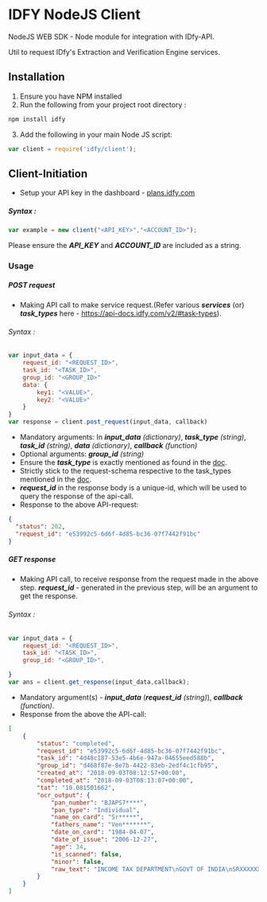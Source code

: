 # IDFY NodeJS Client
NodeJS WEB SDK - Node module for integration with IDfy-API.

Util to request IDfy's Extraction and Verification Engine services.

## Installation

1. Ensure you have NPM installed
2. Run the following from your project root directory :
```bash
npm install idfy
```
3. Add the following in your main Node JS script:
```javascript
var client = require('idfy/client');
```

## Client-Initiation

- Setup your API key in the dashboard - [plans.idfy.com](plans.idfy.com)


##### Syntax :
```javascript
var example = new client("<API_KEY>","<ACCOUNT_ID>");
```
Please ensure the ***API_KEY*** and ***ACCOUNT_ID*** are included as a string.

### Usage

##### POST request
- Making API call to make service request.(Refer various ***services*** (or) ***task_types*** here - https://api-docs.idfy.com/v2/#task-types).

###### Syntax :
```javascript
var input_data = {
    request_id: "<REQUEST_ID>",
    task_id: "<TASK_ID>",
    group_id: "<GROUP_ID>"
    data: {
        key1: "<VALUE>",
        key2: "<VALUE>"
    }
}
var response = client.post_request(input_data, callback)
```
- Mandatory arguments: In ***input_data*** *(dictionary)*, ***task_type*** *(string)*, ***task_id*** *(string)*, ***data*** *(dictionary)*,  ***callback*** *(function)*
- Optional arguments: ***group_id*** *(string)*
- Ensure the ***task_type*** is exactly mentioned as found in the [doc](https://api-docs.idfy.com/v2/#task-types).
- Strictly stick to the request-schema respective to the task_types mentioned in the [doc](https://api-docs.idfy.com/v2/#task-types).
- ***request_id*** in the response body is a unique-id, which will be used to query the response of the api-call.
- Response to the above API-request:
```json
{
  "status": 202, 
  "request_id": "e53992c5-6d6f-4d85-bc36-07f7442f91bc"
}
```


##### **GET response**
- Making API call, to receive response from the request made in the above step. ***request_id*** - generated in the previous step, will be an argument to get the response.

###### Syntax :
```javascript
var input_data = {
    request_id: "<REQUEST_ID>",
    task_id: "<TASK_ID>",
    group_id: "<GROUP_ID>",

}
var ans = client.get_response(input_data,callback);
```

- Mandatory argument(s) - ***input_data*** (***request_id*** *(string)*), ***callback*** *(function)*.
- Response from the above the API-call:
```json
[
    {
        "status": "completed",
        "request_id": "e53992c5-6d6f-4d85-bc36-07f7442f91bc",
        "task_id": "4d48c187-53e5-4b6e-947a-04655eed588b",
        "group_id": "d468f87e-8e7b-4422-83eb-2edf4c1cfb95",
        "created_at": "2018-09-03T08:12:57+00:00",
        "completed_at": "2018-09-03T08:13:07+00:00",
        "tat": "10.081501662",
        "ocr_output": {
            "pan_number": "BJAPS7****",
            "pan_type": "Individual",
            "name_on_card": "Sr*****",
            "fathers_name": "Ven*******",
            "date_on_card": "1984-04-07",
            "date_of_issue": "2006-12-27",
            "age": 34,
            "is_scanned": false,
            "minor": false,
            "raw_text": "INCOME TAX DEPARTMENT\nGOVT OF INDIA\nSRXXXXXXX G V\nVEN********\n07/04/1984\nPermanent Account Number\nBJAPSXXXX\nSignature\n"
        }
    }
]            
```
                    